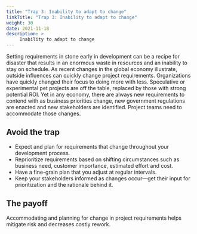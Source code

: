 ```yaml
---
title: "Trap 3: Inability to adapt to change"
linkTitle: "Trap 3: Inability to adapt to change"
weight: 30
date: 2021-11-18
description: >
     Inability to adapt to change
---
```



Setting requirements in stone early in development can be a recipe for disaster that results in an enormous waste in resources and an inability to stay on schedule. As recent changes in the global economy illustrate, outside influences can quickly change project requirements. Organizations have quickly changed their focus to doing more with less. Speculative or experimental pet projects are off the table, replaced by those with strong potential ROI. Yet in any economy, there are always new requirements to contend with as business priorities change, new government regulations are enacted and new stakeholders are identified. Project teams need to accommodate those changes.

## Avoid the trap

- Expect and plan for requirements that change throughout your development process.
- Reprioritize requirements based on shifting circumstances such as business need, customer importance, estimated effort and cost.
- Have a fine-grain plan that you adjust at regular intervals.
- Keep your stakeholders informed as changes occur—get their input for prioritization and the rationale behind it.

## The payoff

Accommodating and planning for change in project requirements helps mitigate risk and decreases costly rework.
